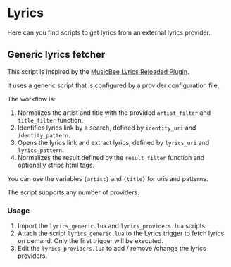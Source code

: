 # Lyrics

Here can you find scripts to get lyrics from an external lyrics provider.

## Generic lyrics fetcher

This script is inspired by the [MusicBee Lyrics Reloaded Plugin](https://www.getmusicbee.com/addons/plugins/467/lyrics-reloaded-latest/).

It uses a generic script that is configured by a provider configuration file.

The workflow is:

1. Normalizes the artist and title with the provided `artist_filter` and `title_filter` function.
2. Identifies lyrics link by a search, defined by `identity_uri` and `identity_pattern`.
3. Opens the lyrics link and extract lyrics, defined by `lyrics_uri` and `lyrics_pattern`.
4. Normalizes the result defined by the `result_filter` function and optionally strips html tags.

You can use the variables `{artist}` and `{title}` for uris and patterns.

The script supports any number of providers.

### Usage

1. Import the `lyrics_generic.lua` and `lyrics_providers.lua` scripts.
2. Attach the script `lyrics_generic.lua` to the Lyrics trigger to fetch lyrics on demand. Only the first trigger will be executed.
3. Edit the `lyrics_providers.lua` to add / remove /change the lyrics providers.
